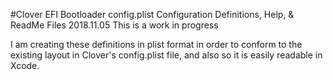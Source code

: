 #Clover EFI Bootloader config.plist Configuration Definitions, Help, & ReadMe Files
2018.11.05
This is a work in progress

I am creating these definitions in plist format in order to conform to the existing layout
in Clover's config.plist file, and also so it is easily readable in Xcode.

